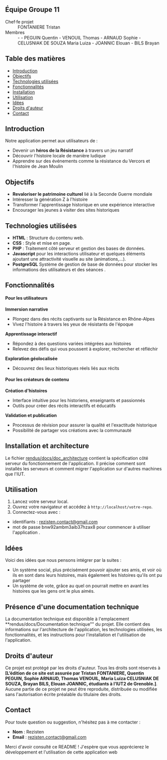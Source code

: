 ## Équipe Groupe 11

<dl>
<dt>Chef·fe projet</dt>
<dd>FONTANIERE Tristan</dd>
<dt>Membres</dt>
<dd>
- 
- PEGUIN Quentin
- VENOUIL Thomas
- ARNAUD Sophie
- CELUSNIAK DE SOUZA Maria Luiza
- JOANNIC Elouan
- BILS Brayan

</dd>
</dl>

## Table des matières 

- [Introduction](#Introduction)
- [Objectifs](#Objectifs)
- [Technologies utilisées](#Technologies-utilisées)
- [Fonctionnalités](#Fonctionnalités)
- [Installation](#Installation)
- [Utilisation](#Utilisation)
- [Idées](#Idées)
- [Droits d'auteur](#Droits-d'auteur)
- [Contact](#Contact)



## Introduction

Notre application permet aux utilisateurs de :
- Devenir un **héros de la Résistance** à travers un jeu narratif
- Découvrir l'histoire locale de manière ludique
- Apprendre sur des événements comme la résistance du Vercors et l'histoire de Jean Moulin



## Objectifs

- **Revaloriser le patrimoine culturel** lié à la Seconde Guerre mondiale
- Intéresser la génération Z à l'histoire
- Transformer l'apprentissage historique en une expérience interactive
- Encourager les jeunes à visiter des sites historiques



## Technologies utilisées

- **HTML** : Structure du contenu web.
- **CSS** : Style et mise en page.
- **PHP** : Traitement côté serveur et gestion des bases de données.
- **Javascript** pour les interactions utilisateur et quelques éléments ajoutant une attractivité visuelle au site (animations,...).
- **PostgreSQL** Système de gestion de base de données pour stocker les informations des utilisateurs et des séances .



## Fonctionnalités

#### Pour les utilisateurs

**Immersion narrative**

- Plongez dans des récits captivants sur la Résistance en Rhône-Alpes
- Vivez l'histoire à travers les yeux de résistants de l'époque

**Apprentissage interactif**

- Répondez à des questions variées intégrées aux histoires
- Relevez des défis qui vous poussent à explorer, rechercher et réfléchir

**Exploration géolocalisée**

- Découvrez des lieux historiques réels liés aux récits

#### Pour les créateurs de contenu

**Création d'histoires**

- Interface intuitive pour les historiens, enseignants et passionnés
- Outils pour créer des récits interactifs et éducatifs

**Validation et publication**

- Processus de révision pour assurer la qualité et l'exactitude historique
- Possibilité de partager vos créations avec la communauté


## Installation et architecture
Le fichier [rendus/docs/doc_architecture](https://gricad-gitlab.univ-grenoble-alpes.fr/iut2-info-stud/2024-s3/s3.01/team-11/rendus/-/blob/master/docs/doc_architecture.md?ref_type=heads) contient la spécification côté serveur du fonctionnement de l'application.
Il précise comment sont installés les serveurs et comment migrer l'application sur d'autres machines que l'IUT.


## Utilisation
1. Lancez votre serveur local.
2. Ouvrez votre navigateur et accédez à ```http://localhost/votre-repo```.
3. Connectez-vous avec :
- identifiants : rezisten.contact@gmail.com 
- mot de passe bnw92ambm3aib37hzax8 
pour commencer à utiliser l'application .


## Idées
Voici des idées que nous pensons intégrer par la suites :
- Un système social, plus précisément pouvoir ajouter ses amis, et voir où ils en sont dans leurs histoires, mais également les histoires qu'ils ont pu partager
- Un système de vote, grâce au quel on pourrait mettre en avant les histoires que les gens ont le plus aimés.

## Présence d'une documentation technique

La documentation technique est disponible à l'emplacement **rendus/docs/Documentation technique"" du projet. Elle contient des informations sur l'architecture de l'application, les technologies utilisées, les fonctionnalités, et les instructions pour l'installation et l'utilisation de l'application.


## Droits d'auteur
Ce projet est protégé par les droits d'auteur. Tous les droits sont réservés à **[L’édition de ce site est assurée par Tristan FONTANIERE, Quentin PEGUIN, Sophie ARNAUD, Thomas VENOUIL, Maria Luiza CELUSNIAK DE SOUZA, Brayan BILS, Elouan JOANNIC, étudiants à l’IUT2 de Grenoble.]**. Aucune partie de ce projet ne peut être reproduite, distribuée ou modifiée sans l'autorisation écrite préalable du titulaire des droits.

## Contact
Pour toute question ou suggestion, n'hésitez pas à me contacter :
- **Nom** : Rezisten
- **Email** : rezisten.contact@gmail.com


Merci d'avoir consulté ce README ! J'espère que vous apprécierez le développement et l'utilisation de cette application web
